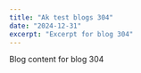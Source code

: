 ```yaml
---
title: "Ak test blogs 304"
date: "2024-12-31"
excerpt: "Excerpt for blog 304"
---
```


Blog content for blog 304